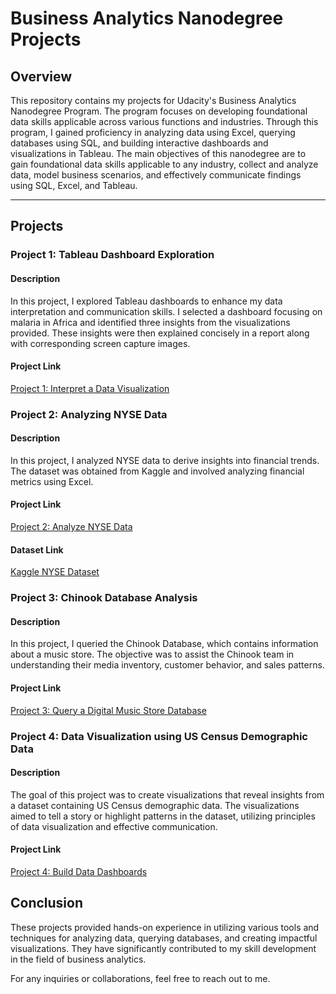 # Business Analytics Nanodegree Projects

## Overview
This repository contains my projects for Udacity's Business Analytics Nanodegree Program. The program focuses on developing foundational data skills applicable across various functions and industries. Through this program, I gained proficiency in analyzing data using Excel, querying databases using SQL, and building interactive dashboards and visualizations in Tableau. The main objectives of this nanodegree are to gain foundational data skills applicable to any industry, collect and analyze data, model business scenarios, and effectively communicate findings using SQL, Excel, and Tableau.

---

## Projects

### Project 1: Tableau Dashboard Exploration
#### Description
In this project, I explored Tableau dashboards to enhance my data interpretation and communication skills. I selected a dashboard focusing on malaria in Africa and identified three insights from the visualizations provided. These insights were then explained concisely in a report along with corresponding screen capture images.

#### Project Link
[Project 1: Interpret a Data Visualization](https://github.com/MahaaAlassaf/Business-Analytics-Nanodegree/tree/533157b8f139404bc8f3dbac2e9058e9b3a33fa4/Project%201%20-%20Interpret%20a%20Data%20Visualization)

### Project 2: Analyzing NYSE Data
#### Description
In this project, I analyzed NYSE data to derive insights into financial trends. The dataset was obtained from Kaggle and involved analyzing financial metrics using Excel.

#### Project Link
[Project 2: Analyze NYSE Data](https://github.com/MahaaAlassaf/Business-Analytics-Nanodegree/tree/533157b8f139404bc8f3dbac2e9058e9b3a33fa4/Project%202%20-%20Analyze%20NYSE%20Data)

#### Dataset Link
[Kaggle NYSE Dataset](https://www.kaggle.com/datasets/dgawlik/nyse)

### Project 3: Chinook Database Analysis
#### Description
In this project, I queried the Chinook Database, which contains information about a music store. The objective was to assist the Chinook team in understanding their media inventory, customer behavior, and sales patterns.

#### Project Link
[Project 3: Query a Digital Music Store Database](https://github.com/MahaaAlassaf/Business-Analytics-Nanodegree/tree/533157b8f139404bc8f3dbac2e9058e9b3a33fa4/Project%203%20-%20Query%20a%20Digital%20Music%20Store%20Database)

### Project 4: Data Visualization using US Census Demographic Data
#### Description
The goal of this project was to create visualizations that reveal insights from a dataset containing US Census demographic data. The visualizations aimed to tell a story or highlight patterns in the dataset, utilizing principles of data visualization and effective communication.

#### Project Link
[Project 4: Build Data Dashboards](https://github.com/MahaaAlassaf/Business-Analytics-Nanodegree/tree/533157b8f139404bc8f3dbac2e9058e9b3a33fa4/Project%204%20-%20Build%20Data%20Dashboards)

## Conclusion
These projects provided hands-on experience in utilizing various tools and techniques for analyzing data, querying databases, and creating impactful visualizations. They have significantly contributed to my skill development in the field of business analytics.

For any inquiries or collaborations, feel free to reach out to me.
